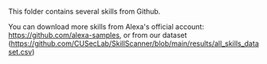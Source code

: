 This folder contains several skills from Github.

You can download more skills from Alexa's official account: https://github.com/alexa-samples, or from our dataset (https://github.com/CUSecLab/SkillScanner/blob/main/results/all_skills_dataset.csv)
